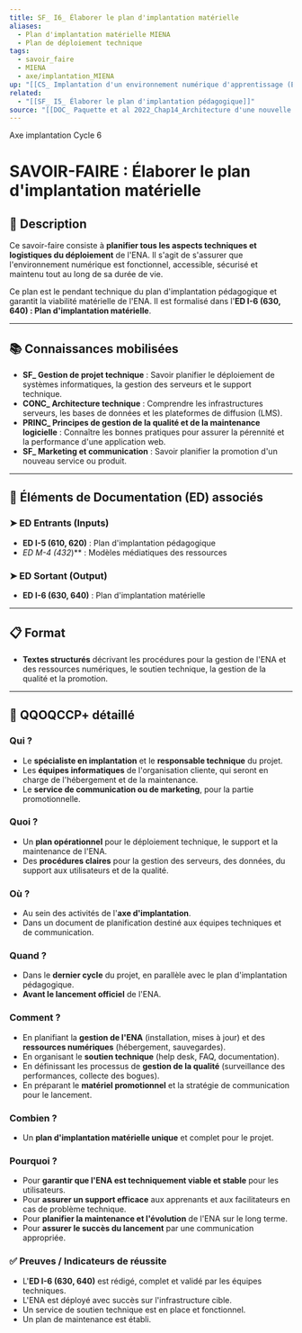 ```yaml
---
title: SF_ I6_ Élaborer le plan d'implantation matérielle
aliases:
  - Plan d'implantation matérielle MIENA
  - Plan de déploiement technique
tags:
  - savoir_faire
  - MIENA
  - axe/implantation_MIENA
up: "[[CS_ Implantation d'un environnement numérique d'apprentissage (ENA)]]"
related:
  - "[[SF_ I5_ Élaborer le plan d'implantation pédagogique]]"
source: "[[DOC_ Paquette et al 2022_Chap14_Architecture d'une nouvelle méthode d'ingénierie des ENA_ MIENA]]"
---
```

Axe implantation
Cycle 6
# SAVOIR-FAIRE : Élaborer le plan d'implantation matérielle

## 📌 Description
Ce savoir-faire consiste à **planifier tous les aspects techniques et logistiques du déploiement** de l'ENA. Il s'agit de s'assurer que l'environnement numérique est fonctionnel, accessible, sécurisé et maintenu tout au long de sa durée de vie.

Ce plan est le pendant technique du plan d'implantation pédagogique et garantit la viabilité matérielle de l'ENA. Il est formalisé dans l'**ED I-6 (630, 640) : Plan d'implantation matérielle**.

---
## 📚 Connaissances mobilisées

- **SF_ Gestion de projet technique** : Savoir planifier le déploiement de systèmes informatiques, la gestion des serveurs et le support technique.
- **CONC_ Architecture technique** : Comprendre les infrastructures serveurs, les bases de données et les plateformes de diffusion (LMS).
- **PRINC_ Principes de gestion de la qualité et de la maintenance logicielle** : Connaître les bonnes pratiques pour assurer la pérennité et la performance d'une application web.
- **SF_ Marketing et communication** : Savoir planifier la promotion d'un nouveau service ou produit.

---
## 🔄 Éléments de Documentation (ED) associés

### ➤ ED Entrants (Inputs)
* **ED I-5 (610, 620)** : Plan d'implantation pédagogique
* **ED M-4* (432*)** : Modèles médiatiques des ressources

### ➤ ED Sortant (Output)
* **ED I-6 (630, 640)** : Plan d'implantation matérielle

---
## 📋 Format
- **Textes structurés** décrivant les procédures pour la gestion de l'ENA et des ressources numériques, le soutien technique, la gestion de la qualité et la promotion.

---

## 🔎 QQOQCCP+ détaillé

### Qui ?
- Le **spécialiste en implantation** et le **responsable technique** du projet.
- Les **équipes informatiques** de l'organisation cliente, qui seront en charge de l'hébergement et de la maintenance.
- Le **service de communication ou de marketing**, pour la partie promotionnelle.

### Quoi ?
- Un **plan opérationnel** pour le déploiement technique, le support et la maintenance de l'ENA.
- Des **procédures claires** pour la gestion des serveurs, des données, du support aux utilisateurs et de la qualité.

### Où ?
- Au sein des activités de l'**axe d'implantation**.
- Dans un document de planification destiné aux équipes techniques et de communication.

### Quand ?
- Dans le **dernier cycle** du projet, en parallèle avec le plan d'implantation pédagogique.
- **Avant le lancement officiel** de l'ENA.

### Comment ?
- En planifiant la **gestion de l'ENA** (installation, mises à jour) et des **ressources numériques** (hébergement, sauvegardes).
- En organisant le **soutien technique** (help desk, FAQ, documentation).
- En définissant les processus de **gestion de la qualité** (surveillance des performances, collecte des bogues).
- En préparant le **matériel promotionnel** et la stratégie de communication pour le lancement.

### Combien ?
- Un **plan d'implantation matérielle unique** et complet pour le projet.

### Pourquoi ?
- Pour **garantir que l'ENA est techniquement viable et stable** pour les utilisateurs.
- Pour **assurer un support efficace** aux apprenants et aux facilitateurs en cas de problème technique.
- Pour **planifier la maintenance et l'évolution** de l'ENA sur le long terme.
- Pour **assurer le succès du lancement** par une communication appropriée.

### ✅ Preuves / Indicateurs de réussite
- L'**ED I-6 (630, 640)** est rédigé, complet et validé par les équipes techniques.
- L'ENA est déployé avec succès sur l'infrastructure cible.
- Un service de soutien technique est en place et fonctionnel.
- Un plan de maintenance est établi.